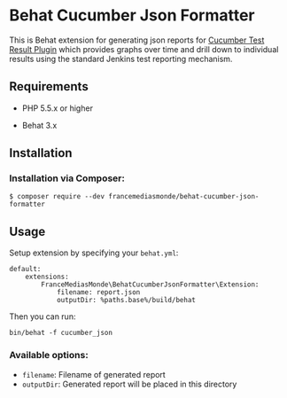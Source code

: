 # Behat Cucumber Json Formatter 

This is Behat extension for generating json reports for [Cucumber Test Result Plugin](https://github.com/jenkinsci/cucumber-testresult-plugin/) which provides graphs over time and drill down to individual results using the standard Jenkins test reporting mechanism.

## Requirements

- PHP 5.5.x or higher

- Behat 3.x

## Installation

### Installation via Composer:

```
$ composer require --dev francemediasmonde/behat-cucumber-json-formatter
```

## Usage

Setup extension by specifying your `behat.yml`:

```
default:
    extensions:
        FranceMediasMonde\BehatCucumberJsonFormatter\Extension:
            filename: report.json
            outputDir: %paths.base%/build/behat
```

Then you can run:

```
bin/behat -f cucumber_json
```

### Available options:

- `filename`: Filename of generated report
- `outputDir`: Generated report will be placed in this directory
